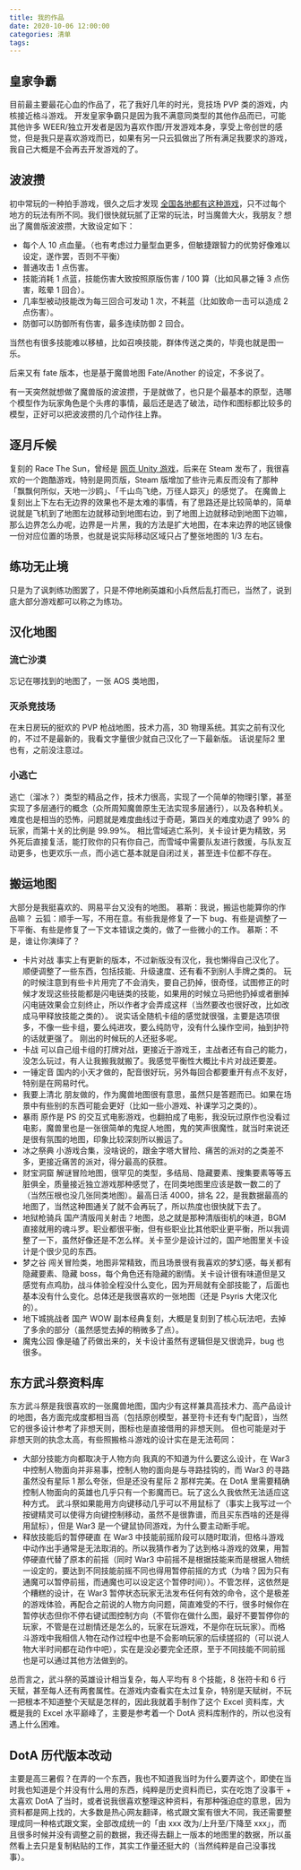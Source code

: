```yaml
---
title: 我的作品
date: 2020-10-06 12:00:00
categories: 清单
tags: 
---
```


## 皇家争霸

目前最主要最花心血的作品了，花了我好几年的时光，竞技场 PVP 类的游戏，内核接近格斗游戏。
开发皇家争霸只是因为我不满意同类型的其他作品而已，可能其他许多 WEER/独立开发者是因为喜欢作图/开发游戏本身，享受上帝创世的感觉，但是我只是喜欢游戏而已，如果有另一只云狐做出了所有满足我要求的游戏，我自己大概是不会再去开发游戏的了。

## 波波攒

初中常玩的一种拍手游戏，很久之后才发现 [全国各地都有这种游戏](https://www.zhihu.com/question/27570379)，只不过每个地方的玩法有所不同。我们很快就玩腻了正常的玩法，时当魔兽大火，我朋友？想出了魔兽版波波攒，大致设定如下：

- 每个人 10 点血量。（也有考虑过力量型血更多，但敏捷跟智力的优势好像难以设定，遂作罢，否则不平衡）
- 普通攻击 1 点伤害。
- 技能消耗 1 点蓝，技能伤害大致按照原版伤害 / 100 算（比如风暴之锤 3 点伤害，眩晕 1 回合）。
- 几率型被动技能改为每三回合可发动 1 次，不耗蓝（比如致命一击可以造成 2 点伤害）。
- 防御可以防御所有伤害，最多连续防御 2 回合。

当然也有很多技能难以移植，比如召唤技能，群体传送之类的，毕竟也就是图一乐。

后来又有 fate 版本，也是基于魔兽地图 Fate/Another 的设定，不多说了。

有一天突然就想做了魔兽版的波波攒，于是就做了，也只是个最基本的原型，选哪个模型作为玩家角色是个头疼的事情，最后还是选了破法，动作和图标都比较多的模型，正好可以把波波攒的几个动作往上靠。

## 逐月斥候

复刻的 Race The Sun，曾经是 [网页 Unity 游戏](http://wanga.me/25212)，后来在 Steam 发布了，我很喜欢的一个跑酷游戏，特别是网页版，Steam 版增加了些许元素反而没有了那种「飘飘何所似，天地一沙鸥」、「千山鸟飞绝，万径人踪灭」的感觉了。
在魔兽上复刻出上下左右无边界的效果也不是太难的事情，有了思路还是比较简单的，简单说就是飞机到了地图左边就移动到地图右边，到了地图上边就移动到地图下边嘛，那么边界怎么办呢，边界是一片黑，我的方法是扩大地图，在本来边界的地区镜像一份对应位置的场景，也就是说实际移动区域只占了整张地图的 1/3 左右。

## 练功无止境

只是为了讽刺练功图罢了，只是不停地刷英雄和小兵然后乱打而已，当然了，说到底大部分游戏都可以称之为练功。

## 汉化地图

### 流亡沙漠

忘记在哪找到的地图了，一张 AOS 类地图，

### 灭杀竞技场

在末日房玩的挺欢的 PVP 枪战地图，技术力高，3D 物理系统。其实之前有汉化的，不过不是最新的，我看文字量很少就自己汉化了一下最新版。
话说星际2 里也有，之前没注意过。

### 小逃亡

逃亡（溜冰？）类型的精品之作，技术力很高，实现了一个简单的物理引擎，甚至实现了多层通行的概念（众所周知魔兽原生无法实现多层通行），以及各种机关。
难度也是相当的恐怖，问题就是难度曲线过于奇葩，第四关的难度劝退了 99% 的玩家，而第十关的比例是 99.99%。
相比雪域逃亡系列，关卡设计更为精致，另外死后直接复活，能打败你的只有你自己，而雪域中需要队友进行救援，与队友互动更多，也更欢乐一点，而小逃亡基本就是自闭过关，甚至连卡位都不存在。

## 搬运地图

大部分是我挺喜欢的、网易平台又没有的地图。
慕斯：我说，搬运也能算你的作品嘛？
云狐：顺手一写，不用在意。有些我是修复了一下 bug、有些是调整了一下平衡、有些是修复了一下文本错误之类的，做了一些微小的工作。
慕斯：不是，谁让你演绎了？

- 卡片对战
事实上有更新的版本，不过新版没有汉化，我也懒得自己汉化了。
顺便调整了一些东西，包括技能、升级速度、还有看不到别人手牌之类的。
玩的时候注意到有些卡片用完了不会消失，要自己扔掉，很奇怪，试图修正的时候才发现这些技能都是闪电链类的技能，如果用的时候立马把他扔掉或者删掉闪电链效果会立刻终止，所以作者才会弄成这样（当然要改也很好改，比如改成马甲释放技能之类的）。
说实话全随机卡组的感觉就很强，主要是选项很多，不像一些卡组，要么纯进攻，要么纯防守，没有什么操作空间，抽到护符的话就更强了。
刚出的时候玩的人还挺多呢。
- 卡战
可以自己组卡组的打牌对战，更接近于游戏王，主战者还有自己的能力，没怎么玩过，有人让我搬我就搬了。我感觉平衡性大概比卡片对战还要差。
- 一锤定音
国内的小天才做的，配音很好玩，另外每回合都要重开有点不友好，特别是在网易时代。
- 我要上清北
朋友做的，作为魔兽地图很有意思，虽然只是答题而已。如果在场景中有些别的东西可能会更好（比如一些小游戏、补课学习之类的）。
- 暴雨
原作是 PS 的交互式电影游戏，也翻拍成了电影，我没玩过原作也没看过电影，魔兽里也是一张很简单的鬼捉人地图，鬼的笑声很魔性，就当时来说还是很有氛围的地图，印象比较深刻所以搬运了。
- 冰之祭典
小游戏合集，没啥说的，跟金字塔大冒险、痛苦的派对的之类差不多，更接近痛苦的派对，得分最高的获胜。
- 财宝洞窟
解谜冒险地图，很罕见的类型，多结局、隐藏要素、搜集要素等等五脏俱全，质量接近独立游戏那种感觉了，在同类地图里应该是数一数二的了（当然压根也没几张同类地图）。最高日活 4000，排名 22，是我数据最高的地图了，当然这种图通关了就不会再玩了，所以热度也很快就下去了。
- 地狱枪骑兵
国产清版闯关射击？地图，总之就是那种清版街机的味道，BGM 直接就用的魂斗罗。职业都很平衡，但有些职业比其他职业更平衡，所以我调整了一下，虽然好像还是不怎么样。关卡至少是设计过的，国产地图里关卡设计是个很少见的东西。
- 梦之谷
闯关冒险类，地图非常精致，而且场景很有我喜欢的梦幻感，每关都有隐藏要素、隐藏 boss，每个角色还有隐藏的剧情。关卡设计很有味道但是又感觉有点鸡肋，战斗体验全程没什么变化，因为开局就有全部技能了，后面也基本没有什么变化。总体还是我很喜欢的一张地图（还是 Psyris 大佬汉化的）。
- 地下城挑战者
国产 WOW 副本经典复刻，大概是复刻到了核心玩法吧，去掉了多余的部分（虽然感觉去掉的稍微多了点）。
- 魔鬼公园
像是磕了药做出来的，关卡设计虽然有逻辑但是又很诡异，bug 也很多。

## 东方武斗祭资料库

东方武斗祭是我很喜欢的一张魔兽地图，国内少有这样兼具高技术力、高产品设计的地图，各方面完成度都相当高（包括原创模型，甚至符卡还有专门配音），当然它的很多设计参考了非想天则，图标也是直接借用的非想天则。
但也可能是对于非想天则的执念太高，有些照搬格斗游戏的设计实在是无法苟同：

- 大部分技能方向都取决于人物方向
我真的不知道为什么要这么设计，在 War3 中控制人物面向并非易事，控制人物的面向是与寻路挂钩的，而 War3 的寻路虽然没有星际 1 那么夸张，但是还没有星际 2 那样完美。在 DotA 里需要精确控制人物面向的英雄也几乎只有一个影魔而已。玩了这么久我依然无法适应这种方式。
武斗祭如果能用方向键移动几乎可以不用鼠标了（事实上我写过一个按键精灵可以使得方向键控制移动，虽然不是很靠谱，而且买东西啥的还是得用鼠标），但是 War3 是一个键鼠协同游戏，为什么要主动断手呢。
- 释放技能后的暂停硬直
在 War3 中技能前摇阶段可以随时取消，但格斗游戏中动作出手通常是无法取消的。所以我猜作者为了达到格斗游戏的效果，用暂停硬直代替了原本的前摇（同时 War3 中前摇不是根据技能来而是根据人物统一设定的，要达到不同技能前摇不同也得用暂停前摇的方式（为啥？因为只有通魔可以暂停前摇，而通魔也可以设定这个暂停时间））。不管怎样，这依然是个糟糕的设计，在 War3 暂停状态玩家无法发布任何有效的命令，这个是极差的游戏体验，再配合之前说的人物方向问题，简直难受的不行，很多时候你在暂停状态但你不停右键试图控制方向（不管你在做什么图，最好不要暂停你的玩家，不管是在过剧情还是怎么的，玩家在玩游戏，不是你在玩玩家）。而格斗游戏中我相信人物在动作过程中也是不会影响玩家的后续搓招的（可以说人物大半时间都在动作中吧），实在是没必要完全还原，至于不同技能不同前摇也是可以通过其他方法做到的。

总而言之，武斗祭的英雄设计相当复杂，每人平均有 8 个技能，8 张符卡和 6 行天赋，甚至每人还有两套属性。在游戏内查看实在太过复杂，特别是天赋树，不玩一把根本不知道整个天赋是怎样的，因此我就着手制作了这个 Excel 资料库，大概是我的 Excel 水平巅峰了，主要是参考着一个 DotA 资料库制作的，所以也没有遇上什么困难。

## DotA 历代版本改动

主要是高三暑假？在弄的一个东西，我也不知道我当时为什么要弄这个，即使在当时我也知道是个并没有什么用的东西，纯粹是历史资料而已，实在吃饱了没事干 + 太喜欢 DotA 了当时，或者说我很喜欢整理这种资料，有那种强迫症的意思，因为资料都是网上找的，大多数是热心网友翻译，格式跟文案有很大不同，我还需要整理成同一种格式跟文案，全部改成统一的「由 xxx 改为/上升至/下降至 xxx」，而且很多时候并没有调整之前的数据，我还得去翻上一版本的地图里的数据，所以虽然看上去只是复制粘贴的工作，其实工作量还挺大的（当然纯粹是自己没事找事）。
